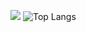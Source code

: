 ![](https://github-readme-stats.vercel.app/api?username=ZelliDev&show_icons=true&count_private=true)
![Top Langs](https://github-readme-stats.vercel.app/api/top-langs/?username=ZelliDev&show_icons=true&count_private=true)
